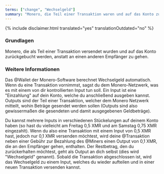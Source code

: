```yaml
---
terms: ["change", "Wechselgeld"]
summary: "Monero, die Teil einer Transaktion waren und auf das Konto zurückgebucht werden, anstatt an einen anderen Empfänger zu gehen"
---
```


{% include disclaimer.html translated="yes" translationOutdated="no" %}
### Grundlagen

Monero, die als Teil einer Transaktion versendet wurden und auf das Konto zurückgebucht werden, anstatt an einen anderen Empfänger zu gehen.

### Weitere Informationen

Das @Wallet der Monero-Software berechnet Wechselgeld automatisch. Wenn du eine Transaktion vornimmst, sagst du dem Monero-Netzwerk, was es mit einem von dir kontrollierten Input tun soll. Ein Input ist eine "Einzahlung" auf dein Konto, welche du anschließend ausgeben kannst. Outputs sind der Teil einer Transaktion, welcher dem Monero Netzwerk mitteilt, wohin Beträge gesendet werden sollen (Outputs sind also gewissermaßen die gesendeten und damit ausgegebenen Geldbeträge).

Du kannst mehrere Inputs in verschiedenen Stückelungen auf deinem Konto haben (so hast du vielleicht am Freitag 0,5 XMR und am Samstag 0,75 XMR eingezahlt). Wenn du also eine Transaktion mit einem Input von 0,5 XMR hast, jedoch nur 0,1 XMR versenden möchtest, wird deine @Transaktion neben einer Gebühr zur Bezahlung des @Miners einen Output von 0,1 XMR, die an den Empfänger gehen, enthalten. Der Restbetrag, den du zurückerhalten möchtest, geht als Output an dich selbst (dies wird "Wechselgeld" genannt). Sobald die Transaktion abgeschlossen ist, wird das Wechselgeld zu einem Input, welches du wieder aufteilen und in einer neuen Transaktion versenden kannst.